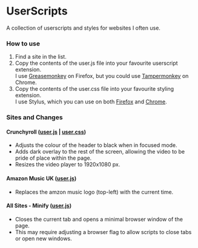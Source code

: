 [gs-firefox]: https://addons.mozilla.org/en-US/firefox/addon/greasemonkey/
[gs-chrome]: https://chrome.google.com/webstore/detail/tampermonkey/dhdgffkkebhmkfjojejmpbldmpobfkfo
[st-firefox]: https://addons.mozilla.org/en-US/firefox/addon/styl-us/
[st-chrome]: https://chrome.google.com/webstore/detail/stylus/clngdbkpkpeebahjckkjfobafhncgmne/
# UserScripts
A collection of userscripts and styles for websites I often use.

### How to use
1. Find a site in the list.
2. Copy the contents of the user.js file into your favourite userscript extension.  
I use [Greasemonkey][gs-firefox] on Firefox, but you could use [Tampermonkey][gs-chrome] on Chrome.
3. Copy the contents of the user.css file into your favourite styling extension.  
I use Stylus, which you can use on both [Firefox][st-firefox] and [Chrome][st-chrome].

### Sites and Changes
#### Crunchyroll  ([user.js](../../raw/master/crunchyroll.user.js) | [user.css](../../raw/master/crunchyrol.user.css))  
+ Adjusts the colour of the header to black when in focused mode.
+ Adds dark overlay to the rest of the screen, allowing the video to be pride of place within the page.
+ Resizes the video player to 1920x1080 px.

#### Amazon Music UK ([user.js](../../raw/master/aznmusic.user.js))
+ Replaces the amzon music logo (top-left) with the current time.

#### All Sites - Minify ([user.js](../../raw/master/minify.user.js))
+ Closes the current tab and opens a minimal browser window of the page.
+ This may require adjusting a browser flag to allow scripts to close tabs or open new windows.
